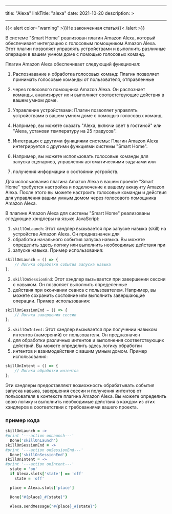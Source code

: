 
---
title: "Alexa"
linkTitle: "alexa"
date: 2021-10-20
description: >
  
---

{{< alert color="warning" >}}Не законченная статья{{< /alert >}}

В системе "Smart Home" реализован плагин Amazon Alexa, который обеспечивает интеграцию с голосовым помощником Amazon
Alexa. Этот плагин позволяет управлять устройствами и выполнить различные операции в вашем умном доме с помощью
голосовых команд.

Плагин Amazon Alexa обеспечивает следующий функционал:

1. Распознавание и обработка голосовых команд: Плагин позволяет принимать голосовые команды от пользователя,
   отправленные
2. через голосового помощника Amazon Alexa. Он распознает команды, анализирует их и выполняет соответствующие действия в
   вашем умном доме.

3. Управление устройствами: Плагин позволяет управлять устройствами в вашем умном доме с помощью голосовых команд.
4. Например, вы можете сказать "Alexa, включи свет в гостиной" или "Alexa, установи температуру на 25 градусов".

5. Интеграция с другими функциями системы: Плагин Amazon Alexa интегрируется с другими функциями системы "Smart Home".
6. Например, вы можете использовать голосовые команды для запуска сценариев, управления автоматическими задачами или
7. получения информации о состоянии устройств.

Для использования плагина Amazon Alexa в вашем проекте "Smart Home" требуется настройка и подключение к вашему аккаунту
Amazon Alexa. После этого вы можете настроить голосовые команды и действия для управления вашим умным домом через
голосового помощника Amazon Alexa.

В плагине Amazon Alexa для системы "Smart Home" реализованы следующие хэндлеры на языке JavaScript:

1. `skillOnLaunch`: Этот хэндлер вызывается при запуске навыка (skill) на устройстве Amazon Alexa. Он предназначен для
2. обработки начального события запуска навыка. Вы можете определить здесь логику или выполнить необходимые действия при
3. запуске навыка. Пример использования:

```javascript
skillOnLaunch = () => {
    // Логика обработки события запуска навыка
};
```

2. `skillOnSessionEnd`: Этот хэндлер вызывается при завершении сессии с навыком. Он позволяет выполнить определенные
3. действия при окончании сеанса с пользователем. Например, вы можете сохранить состояние или выполнить завершающие
   операции. Пример использования:

```javascript
skillOnSessionEnd = () => {
    // Логика завершения сессии
};
```

3. `skillOnIntent`: Этот хэндлер вызывается при получении навыком интентов (намерений) от пользователя. Он предназначен
4. для обработки различных интентов и выполнения соответствующих действий. Вы можете определить здесь логику обработки
5. интентов и взаимодействия с вашим умным домом. Пример использования:

```javascript
skillOnIntent = () => {
    // Логика обработки интентов
};
```

Эти хэндлеры предоставляют возможность обрабатывать события запуска навыка, завершения сессии и получения интентов от
пользователя в контексте плагина Amazon Alexa. Вы можете определить свою логику и выполнить необходимые действия в
каждом из этих хэндлеров в соответствии с требованиями вашего проекта.

### пример кода

```coffeescript
skillOnLaunch = ->
#print '---action onLaunch---'
  Done('skillOnLaunch')
skillOnSessionEnd = ->
#print '---action onSessionEnd---'
  Done('skillOnSessionEnd')
skillOnIntent = ->
#print '---action onIntent---'
  state = 'on'
  if Alexa.slots['state'] == 'off'
    state = 'off'

  place = Alexa.slots['place']

  Done("#{place}_#{state}")

  Alexa.sendMessage("#{place}_#{state}")
```
